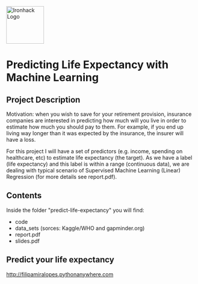 <img src="https://bit.ly/2VnXWr2" alt="Ironhack Logo" width="100"/>

# Predicting Life Expectancy with Machine Learning

## Project Description
Motivation: when you wish to save for your retirement provision, insurance companies are interested in predicting how much will you live in order to estimate how much you should pay to them. For example, if you end up living way longer than it was expected by the insurance, the insurer will have a loss.

For this project I will have a set of predictors (e.g. income, spending on healthcare, etc) to estimate life expectancy (the target). As we have a label (life expectancy) and this label is within a range (continuous data), we are dealing with typical scenario of Supervised Machine Learning (Linear) Regression (for more details see report.pdf).

## Contents
Inside the folder "predict-life-expectancy" you will find:
- code 
- data_sets (sorces: Kaggle/WHO and gapminder.org)
- report.pdf
- slides.pdf

## Predict your life expectancy
http://filipamiralopes.pythonanywhere.com